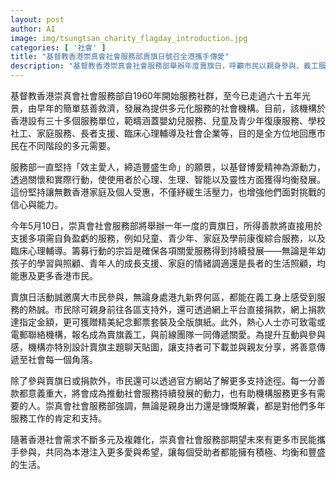 ```yaml
---
layout: post
author: AI
image: img/tsungtsan_charity_flagday_introduction.jpg
categories: [ '社會' ]
title: "基督教香港崇真會社會服務部賣旗日號召全港攜手傳愛"
description: "基督教香港崇真會社會服務部舉辦年度賣旗日，呼籲市民以親身參與、義工服務及網上捐款支持多元社會服務，籌募善款推動兒童、青少年、家庭及康復等社區關愛項目，並透過互動貼圖與紀念品傳遞愛與正能量至全港每一個角落。"
---
```

基督教香港崇真會社會服務部自1960年開始服務社群，至今已走過六十五年光景，由早年的簡單慈善救濟，發展為提供多元化服務的社會機構。目前，該機構於香港設有三十多個服務單位，範疇涵蓋嬰幼兒服務、兒童及青少年復康服務、學校社工、家庭服務、長者支援、臨床心理輔導及社會企業等，目的是全方位地回應市民在不同階段的多元需要。

服務部一直堅持「效主愛人，締造豐盛生命」的願景，以基督博愛精神為源動力，透過關懷和實際行動，使使用者於心理、生理、智能以及靈性方面獲得均衡發展。這份堅持讓無數香港家庭及個人受惠，不僅紓緩生活壓力，也增強他們面對挑戰的信心與能力。

今年5月10日，崇真會社會服務部將舉辦一年一度的賣旗日，所得善款將直接用於支援多項需自負盈虧的服務，例如兒童、青少年、家庭及學前康復綜合服務，以及臨床心理輔導。籌募行動的宗旨是確保各項關愛服務得到持續發展——無論是年幼孩子的學習與照顧、青年人的成長支援、家庭的情緒調適還是長者的生活照顧，均能惠及更多香港市民。

賣旗日活動誠邀廣大市民參與，無論身處港九新界何區，都能在義工身上感受到服務的熱誠。市民除可親身前往各區支持外，還可透過網上平台直接捐款，網上捐款達指定金額，更可獲贈精美紀念郵票套裝及全版旗紙。此外，熱心人士亦可致電或電郵聯絡機構，報名成為賣旗義工，與前線團隊一同傳遞關愛。為提升互動與參與感，機構亦特別設計賣旗主題聊天貼圖，讓支持者可下載並與親友分享，將善意傳遞至社會每一個角落。

除了參與賣旗日或捐款外，市民還可以透過官方網站了解更多支持途徑。每一分善款都意義重大，將會成為推動社會服務持續發展的動力，也有助機構服務更多有需要的人。崇真會社會服務部強調，無論是親身出力還是慷慨解囊，都是對他們多年服務工作的肯定和支持。

隨著香港社會需求不斷多元及複雜化，崇真會社會服務部期望未來有更多市民能攜手參與，共同為本港注入更多愛與希望，讓每個受助者都能擁有積極、均衡和豐盛的生活。